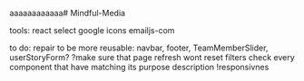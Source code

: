 aaaaaaaaaaaa# Mindful-Media

tools:
react select
google icons
emailjs-com

to do:
repair to be more reusable: navbar, footer, TeamMemberSlider, userStoryForm?
?make sure that page refresh wont reset filters
check every component that have matching its purpose description
!responsivnes
